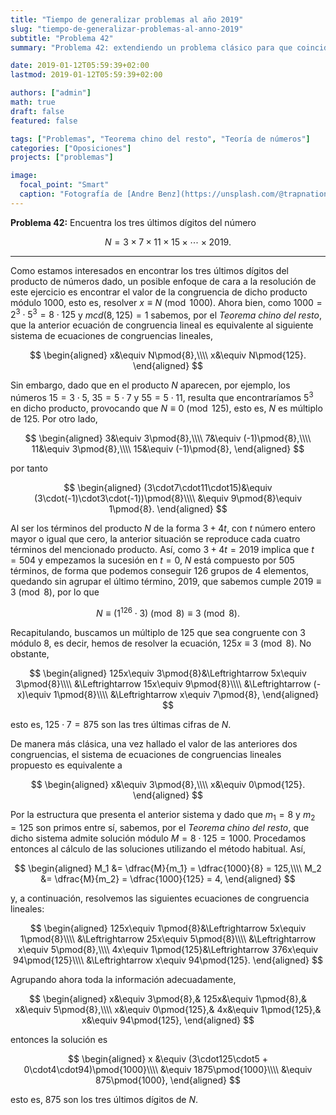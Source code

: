```yaml
---
title: "Tiempo de generalizar problemas al año 2019"
slug: "tiempo-de-generalizar-problemas-al-anno-2019"
subtitle: "Problema 42"
summary: "Problema 42: extendiendo un problema clásico para que coincida con el año de las oposiciones."

date: 2019-01-12T05:59:39+02:00
lastmod: 2019-01-12T05:59:39+02:00

authors: ["admin"]
math: true
draft: false
featured: false

tags: ["Problemas", "Teorema chino del resto", "Teoría de números"]
categories: ["Oposiciones"]
projects: ["problemas"]

image:
  focal_point: "Smart"
  caption: "Fotografía de [Andre Benz](https://unsplash.com/@trapnation), disponible en [Unsplash](https://unsplash.com/photos/e4xOmzd8vzg)."
---
```


**Problema 42:** Encuentra los tres últimos dígitos del número 

$$
N=3\times7\times11\times15\times\cdots\times2019.
$$

***

Como estamos interesados en encontrar los tres últimos dígitos del producto de números dado, un posible enfoque de cara a la resolución de este ejercicio es encontrar el valor de la congruencia de dicho producto módulo $1000$, esto es, resolver $x\equiv N\pmod{1000}$. Ahora bien, como $1000 = 2^3 \cdot 5^3 = 8\cdot 125$ y $mcd(8,125)=1$ sabemos, por el *Teorema chino del resto*, que la anterior ecuación de congruencia lineal es equivalente al siguiente sistema de ecuaciones de congruencias lineales,

$$
\begin{aligned}
x&\equiv N\pmod{8},\\\\ x&\equiv N\pmod{125}.
\end{aligned}
$$

Sin embargo, dado que en el producto $N$ aparecen, por ejemplo, los números $15 = 3\cdot5$, $35 = 5\cdot7$ y $55 = 5\cdot11$, resulta que encontraríamos $5^3$ en dicho producto, provocando que $N\equiv 0\pmod{125}$, esto es, $N$ es múltiplo de $125$. Por otro lado,

$$
\begin{aligned}
3&\equiv 3\pmod{8},\\\\ 7&\equiv (-1)\pmod{8},\\\\ 11&\equiv 3\pmod{8},\\\\ 15&\equiv (-1)\pmod{8},
\end{aligned}
$$

por tanto 

$$
\begin{aligned}
(3\cdot7\cdot11\cdot15)&\equiv (3\cdot(-1)\cdot3\cdot(-1))\pmod{8}\\\\ &\equiv 9\pmod{8}\equiv 1\pmod{8}.
\end{aligned}
$$

Al ser los términos del producto $N$ de la forma $3+4t$, con $t$ número entero mayor o igual que cero, la anterior situación se reproduce cada cuatro términos del mencionado producto. Así, como $3+4t=2019$ implica que $t=504$ y empezamos la sucesión en $t=0$, $N$ está compuesto por $505$ términos, de forma que podemos conseguir $126$ grupos de $4$ elementos, quedando sin agrupar el último término, $2019$, que sabemos cumple $2019\equiv 3\pmod{8}$, por lo que

$$
N\equiv (1^{126} \cdot3)\pmod{8}\equiv 3\pmod{8}.
$$

Recapitulando, buscamos un múltiplo de $125$ que sea congruente con $3$ módulo $8$, es decir, hemos de resolver la ecuación, $125x\equiv 3\pmod{8}$. No obstante,

$$
\begin{aligned}
125x\equiv 3\pmod{8}&\Leftrightarrow 5x\equiv 3\pmod{8}\\\\ &\Leftrightarrow 15x\equiv 9\pmod{8}\\\\ &\Leftrightarrow (-x)\equiv 1\pmod{8}\\\\ &\Leftrightarrow x\equiv 7\pmod{8},
\end{aligned}
$$

esto es, $125\cdot7=875$ son las tres últimas cifras de $N$.

De manera más clásica, una vez hallado el valor de las anteriores dos congruencias, el sistema de ecuaciones de congruencias lineales propuesto es equivalente a

$$
\begin{aligned}
x&\equiv 3\pmod{8},\\\\ x&\equiv 0\pmod{125}.
\end{aligned}
$$

Por la estructura que presenta el anterior sistema y dado que $m_1=8$ y $m_2=125$ son primos entre sí, sabemos, por el *Teorema chino del resto*, que dicho sistema admite solución módulo $M=8\cdot125 = 1000$. Procedamos entonces al cálculo de las soluciones utilizando el método habitual. Así,

$$
\begin{aligned}
M_1 &= \dfrac{M}{m_1} = \dfrac{1000}{8} = 125,\\\\ M_2 &= \dfrac{M}{m_2} = \dfrac{1000}{125} = 4,
\end{aligned}
$$

y, a continuación, resolvemos las siguientes ecuaciones de congruencia lineales:

$$
\begin{aligned}
125x\equiv 1\pmod{8}&\Leftrightarrow 5x\equiv 1\pmod{8}\\\\ &\Leftrightarrow 25x\equiv 5\pmod{8}\\\\ &\Leftrightarrow x\equiv 5\pmod{8},\\\\ 4x\equiv 1\pmod{125}&\Leftrightarrow 376x\equiv 94\pmod{125}\\\\ &\Leftrightarrow x\equiv 94\pmod{125}.
\end{aligned}
$$

Agrupando ahora toda la información adecuadamente,

$$
\begin{aligned}
x&\equiv 3\pmod{8},& 125x&\equiv 1\pmod{8},& x&\equiv 5\pmod{8},\\\\ x&\equiv 0\pmod{125},& 4x&\equiv 1\pmod{125},& x&\equiv 94\pmod{125},
\end{aligned}
$$

entonces la solución es 

$$
\begin{aligned}
x &\equiv (3\cdot125\cdot5 + 0\cdot4\cdot94)\pmod{1000}\\\\ &\equiv 1875\pmod{1000}\\\\ &\equiv 875\pmod{1000},
\end{aligned}
$$

esto es, $875$ son los tres últimos dígitos de $N$.
